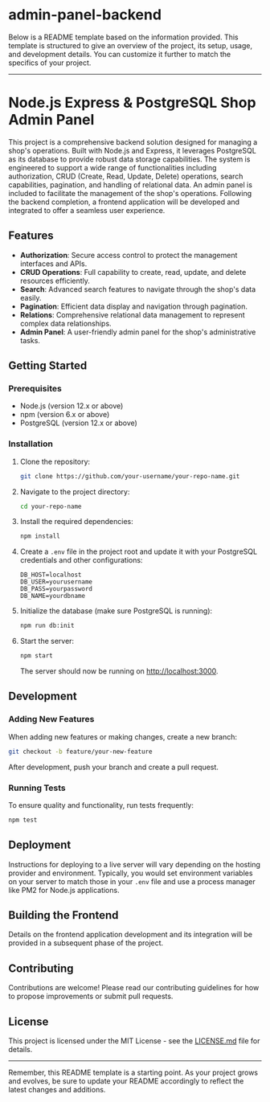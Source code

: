 # admin-panel-backend
Below is a README template based on the information provided. This template is structured to give an overview of the project, its setup, usage, and development details. You can customize it further to match the specifics of your project.

---

# Node.js Express & PostgreSQL Shop Admin Panel

This project is a comprehensive backend solution designed for managing a shop's operations. Built with Node.js and Express, it leverages PostgreSQL as its database to provide robust data storage capabilities. The system is engineered to support a wide range of functionalities including authorization, CRUD (Create, Read, Update, Delete) operations, search capabilities, pagination, and handling of relational data. An admin panel is included to facilitate the management of the shop's operations. Following the backend completion, a frontend application will be developed and integrated to offer a seamless user experience.

## Features

- **Authorization**: Secure access control to protect the management interfaces and APIs.
- **CRUD Operations**: Full capability to create, read, update, and delete resources efficiently.
- **Search**: Advanced search features to navigate through the shop's data easily.
- **Pagination**: Efficient data display and navigation through pagination.
- **Relations**: Comprehensive relational data management to represent complex data relationships.
- **Admin Panel**: A user-friendly admin panel for the shop's administrative tasks.

## Getting Started

### Prerequisites

- Node.js (version 12.x or above)
- npm (version 6.x or above)
- PostgreSQL (version 12.x or above)

### Installation

1. Clone the repository:

   ```bash
   git clone https://github.com/your-username/your-repo-name.git
   ```

2. Navigate to the project directory:

   ```bash
   cd your-repo-name
   ```

3. Install the required dependencies:

   ```bash
   npm install
   ```

4. Create a `.env` file in the project root and update it with your PostgreSQL credentials and other configurations:

   ```plaintext
   DB_HOST=localhost
   DB_USER=yourusername
   DB_PASS=yourpassword
   DB_NAME=yourdbname
   ```

5. Initialize the database (make sure PostgreSQL is running):

   ```bash
   npm run db:init
   ```

6. Start the server:

   ```bash
   npm start
   ```

   The server should now be running on [http://localhost:3000](http://localhost:3000).

## Development

### Adding New Features

When adding new features or making changes, create a new branch:

```bash
git checkout -b feature/your-new-feature
```

After development, push your branch and create a pull request.

### Running Tests

To ensure quality and functionality, run tests frequently:

```bash
npm test
```

## Deployment

Instructions for deploying to a live server will vary depending on the hosting provider and environment. Typically, you would set environment variables on your server to match those in your `.env` file and use a process manager like PM2 for Node.js applications.

## Building the Frontend

Details on the frontend application development and its integration will be provided in a subsequent phase of the project.

## Contributing

Contributions are welcome! Please read our contributing guidelines for how to propose improvements or submit pull requests.

## License

This project is licensed under the MIT License - see the [LICENSE.md](LICENSE.md) file for details.

---

Remember, this README template is a starting point. As your project grows and evolves, be sure to update your README accordingly to reflect the latest changes and additions.
